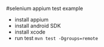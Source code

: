 #selenium appium test example    

- install appium    
- install android SDK    
- install xcode    
- run test `mvn test -Dgroups=remote`  
     